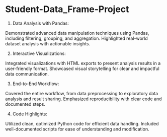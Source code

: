 # Student-Data_Frame-Project



1. Data Analysis with Pandas:

Demonstrated advanced data manipulation techniques using Pandas, including filtering, grouping, and aggregation.
Highlighted real-world dataset analysis with actionable insights.

2. Interactive Visualizations:

Integrated visualizations with HTML exports to present analysis results in a user-friendly format.
Showcased visual storytelling for clear and impactful data communication.

3. End-to-End Workflow:

Covered the entire workflow, from data preprocessing to exploratory data analysis and result sharing.
Emphasized reproducibility with clear code and documented steps.

4. Code Highlights:

Utilized clean, optimized Python code for efficient data handling.
Included well-documented scripts for ease of understanding and modification.
